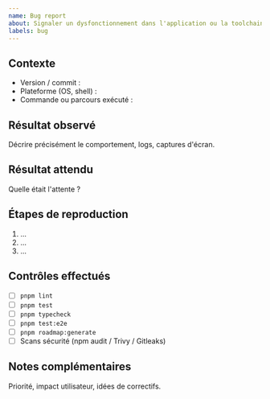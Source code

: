 ```yaml
---
name: Bug report
about: Signaler un dysfonctionnement dans l'application ou la toolchain
labels: bug
---
```


## Contexte
- Version / commit :
- Plateforme (OS, shell) :
- Commande ou parcours exécuté :

## Résultat observé
Décrire précisément le comportement, logs, captures d'écran.

## Résultat attendu
Quelle était l'attente ?

## Étapes de reproduction
1. ...
2. ...
3. ...

## Contrôles effectués
- [ ] `pnpm lint`
- [ ] `pnpm test`
- [ ] `pnpm typecheck`
- [ ] `pnpm test:e2e`
- [ ] `pnpm roadmap:generate`
- [ ] Scans sécurité (npm audit / Trivy / Gitleaks)

## Notes complémentaires
Priorité, impact utilisateur, idées de correctifs.

